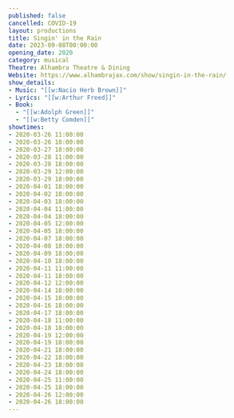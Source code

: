 ```yaml
---
published: false
cancelled: COVID-19
layout: productions
title: Singin' in the Rain
date: 2023-09-08T00:00:00
opening_date: 2020
category: musical
Theatre: Alhambra Theatre & Dining
Website: https://www.alhambrajax.com/show/singin-in-the-rain/
show_details:
- Music: "[[w:Nacio Herb Brown]]"
- Lyrics: "[[w:Arthur Freed]]"
- Book: 
  - "[[w:Adolph Green]]"
  - "[[w:Betty Comden]]"
showtimes:
- 2020-03-26 11:00:00
- 2020-03-26 18:00:00
- 2020-03-27 18:00:00
- 2020-03-28 11:00:00
- 2020-03-28 18:00:00
- 2020-03-29 12:00:00
- 2020-03-29 18:00:00
- 2020-04-01 18:00:00
- 2020-04-02 18:00:00
- 2020-04-03 18:00:00
- 2020-04-04 11:00:00
- 2020-04-04 18:00:00
- 2020-04-05 12:00:00
- 2020-04-05 18:00:00
- 2020-04-07 18:00:00
- 2020-04-08 18:00:00
- 2020-04-09 18:00:00
- 2020-04-10 18:00:00
- 2020-04-11 11:00:00
- 2020-04-11 18:00:00
- 2020-04-12 12:00:00
- 2020-04-14 18:00:00
- 2020-04-15 18:00:00
- 2020-04-16 18:00:00
- 2020-04-17 18:00:00
- 2020-04-18 11:00:00
- 2020-04-18 18:00:00
- 2020-04-19 12:00:00
- 2020-04-19 18:00:00
- 2020-04-21 18:00:00
- 2020-04-22 18:00:00
- 2020-04-23 18:00:00
- 2020-04-24 18:00:00
- 2020-04-25 11:00:00
- 2020-04-25 18:00:00
- 2020-04-26 12:00:00
- 2020-04-26 18:00:00
---
```

